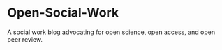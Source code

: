 # Open-Social-Work
A social work blog advocating for open science, open access, and open peer review.
